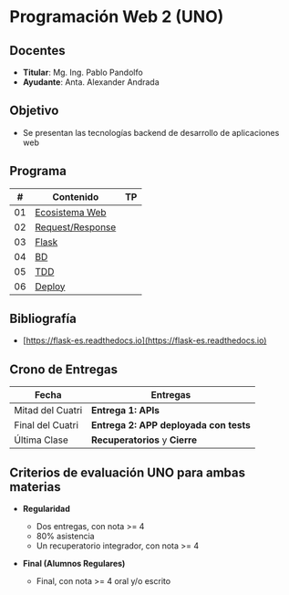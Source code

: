 # Programación Web 2 (UNO)

## Docentes

* **Titular**: Mg. Ing. Pablo Pandolfo
* **Ayudante**: Anta. Alexander Andrada

## Objetivo

* Se presentan las tecnologías backend de desarrollo de aplicaciones web

## Programa

| #  | Contenido                                 | TP |
| -- | --                                        | -- |
| 01 | [Ecosistema Web](doc/01-ecosistema.ipynb) |    |
| 02 | [Request/Response](doc/02-request.ipynb)  |    |
| 03 | [Flask](doc/03-flask.ipynb)               |    |
| 04 | [BD](doc/04-bd.ipynb)                     |    |
| 05 | [TDD](doc/05-tdd.ipynb)                   |    |
| 06 | [Deploy](doc/06-deploy.ipynb)             |    |

## Bibliografía

* [https://flask-es.readthedocs.io](https://flask-es.readthedocs.io)

## Crono de Entregas

| Fecha            | Entregas                                        |
| --               | --                                              |
| Mitad del Cuatri | **Entrega 1: APIs**                             |
| Final del Cuatri | **Entrega 2: APP deployada con tests**          |
| Última Clase     | **Recuperatorios** y **Cierre**                 |

## Criterios de evaluación UNO para ambas materias

* **Regularidad**
  * Dos entregas, con nota >= 4
  * 80% asistencia
  * Un recuperatorio integrador, con nota >= 4

* **Final (Alumnos Regulares)**
  * Final, con nota >= 4 oral y/o escrito
